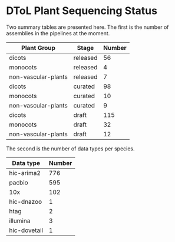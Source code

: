 # DToL Plant Sequencing Status

Two summary tables are presented here. The first is the number of assemblies in the pipelines at the moment.

| Plant Group | Stage | Number |
| --- | --- | --- |
| dicots | released | 56 |
| monocots | released | 4 |
| non-vascular-plants | released | 7 |
| dicots | curated | 98 |
| monocots | curated | 10 |
| non-vascular-plants | curated | 9 |
| dicots | draft | 115 |
| monocots | draft | 32 |
| non-vascular-plants | draft | 12 |

The second is the number of data types per species.

| Data type | Number |
| --- | --- |
| hic-arima2 | 776 |
| pacbio | 595 |
| 10x | 102 |
| hic-dnazoo | 1 |
| htag | 2 |
| illumina | 3 |
| hic-dovetail | 1 |
